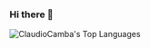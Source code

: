 ### Hi there 👋
![ClaudioCamba's Top Languages](https://github-readme-stats.vercel.app/api/top-langs/?username=ClaudioCamba&theme=onedark&show_icons=true&hide_border=true&layout=compact)
<!--
**ClaudioCamba/ClaudioCamba** is a ✨ _special_ ✨ repository because its `README.md` (this file) appears on your GitHub profile.

Here are some ideas to get you started:

- 🔭 I’m currently working on ...
- 🌱 I’m currently learning ...
- 👯 I’m looking to collaborate on ...
- 🤔 I’m looking for help with ...
- 💬 Ask me about ...
- 📫 How to reach me: ...
- 😄 Pronouns: ...
- ⚡ Fun fact: ...
-->
